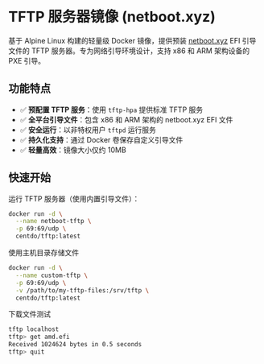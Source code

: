  
# TFTP 服务器镜像 (netboot.xyz)


基于 Alpine Linux 构建的轻量级 Docker 镜像，提供预装 [netboot.xyz](https://netboot.xyz) EFI 引导文件的 TFTP 服务器。专为网络引导环境设计，支持 x86 和 ARM 架构设备的 PXE 引导。

## 功能特点

- ✅ **预配置 TFTP 服务**：使用 `tftp-hpa` 提供标准 TFTP 服务
- ✅ **全平台引导文件**：包含 x86 和 ARM 架构的 netboot.xyz EFI 文件
- ✅ **安全运行**：以非特权用户 `tftpd` 运行服务
- ✅ **持久化支持**：通过 Docker 卷保存自定义引导文件
- ✅ **轻量高效**：镜像大小仅约 10MB

## 快速开始

运行 TFTP 服务器（使用内置引导文件）：

```bash
docker run -d \
  --name netboot-tftp \
  -p 69:69/udp \
  centdo/tftp:latest
```

使用主机目录存储文件
```bash
docker run -d \
  --name custom-tftp \
  -p 69:69/udp \
  -v /path/to/my-tftp-files:/srv/tftp \
  centdo/tftp:latest
```

下载文件测试
```bash
tftp localhost
tftp> get amd.efi
Received 1024624 bytes in 0.5 seconds
tftp> quit
```
